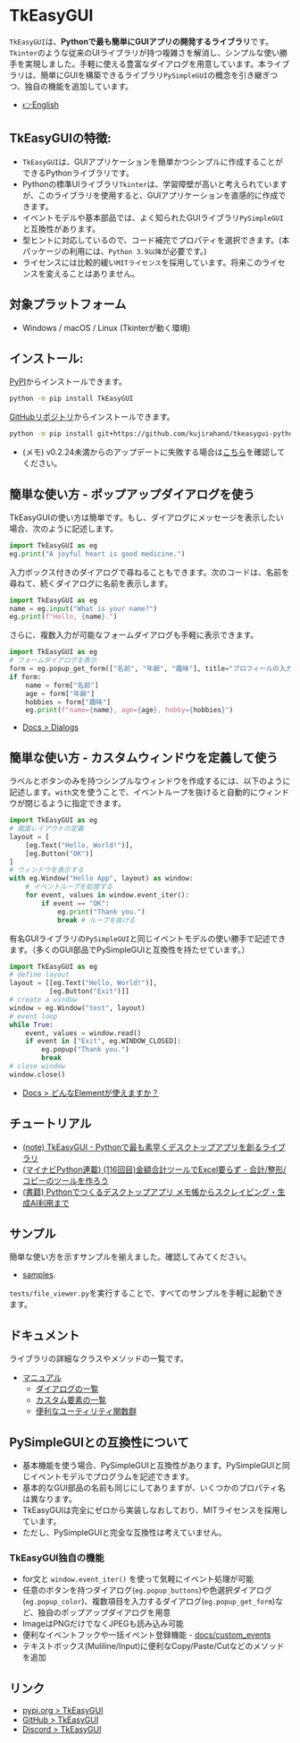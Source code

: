 # TkEasyGUI

`TkEasyGUI`は、**Pythonで最も簡単にGUIアプリの開発するライブラリ**です。`Tkinter`のような従来のUIライブラリが持つ複雑さを解消し、シンプルな使い勝手を実現しました。手軽に使える豊富なダイアログを用意しています。本ライブラリは、簡単にGUIを構築できるライブラリ`PySimpleGUI`の概念を引き継ぎつつ、独自の機能を追加しています。

- [👉English](https://github.com/kujirahand/tkeasygui-python/blob/main/README.md)

## TkEasyGUIの特徴:

- `TkEasyGUI`は、GUIアプリケーションを簡単かつシンプルに作成することができるPythonライブラリです。
- Pythonの標準UIライブラリ`Tkinter`は、学習障壁が高いと考えられていますが、このライブラリを使用すると、GUIアプリケーションを直感的に作成できます。
- イベントモデルや基本部品では、よく知られたGUIライブラリ`PySimpleGUI`と互換性があります。
- 型ヒントに対応しているので、コード補完でプロパティを選択できます。(本パッケージの利用には、`Python 3.9以降`が必要です。)
- ライセンスには比較的緩い`MITライセンス`を採用しています。将来このライセンスを変えることはありません。

## 対象プラットフォーム

- Windows / macOS / Linux (Tkinterが動く環境)

## インストール:

[PyPI](https://pypi.org/project/TkEasyGUI/)からインストールできます。

```sh
python -m pip install TkEasyGUI
```

[GitHubリポジトリ](https://github.com/kujirahand/tkeasygui-python)からインストールできます。

```sh
python -m pip install git+https://github.com/kujirahand/tkeasygui-python
```

- (メモ) v0.2.24未満からのアップデートに失敗する場合は[こちら](docs/installation_trouble.md)を確認してください。

## 簡単な使い方 - ポップアップダイアログを使う

TkEasyGUIの使い方は簡単です。もし、ダイアログにメッセージを表示したい場合、次のように記述します。

```py
import TkEasyGUI as eg
eg.print("A joyful heart is good medicine.")
```

入力ボックス付きのダイアログで尋ねることもできます。次のコードは、名前を尋ねて、続くダイアログに名前を表示します。

```py
import TkEasyGUI as eg
name = eg.input("What is your name?")
eg.print(f"Hello, {name}.")
```

さらに、複数入力が可能なフォームダイアログも手軽に表示できます。

```py
import TkEasyGUI as eg
# フォームダイアログを表示
form = eg.popup_get_form(["名前", "年齢", "趣味"], title="プロフィールの入力")
if form:
    name = form["名前"]
    age = form["年齢"]
    hobbies = form["趣味"]
    eg.print(f"name={name}, age={age}, hobby={hobbies}")
```

- [Docs > Dialogs](https://github.com/kujirahand/tkeasygui-python/blob/main/docs/TkEasyGUI/dialogs-py.md)


## 簡単な使い方 - カスタムウィンドウを定義して使う

ラベルとボタンのみを持つシンプルなウィンドウを作成するには、以下のように記述します。`with`文を使うことで、イベントループを抜けると自動的にウィンドウが閉じるように指定できます。

```py
import TkEasyGUI as eg
# 画面レイアウトの定義
layout = [
    [eg.Text("Hello, World!")],
    [eg.Button("OK")]
]
# ウィンドウを表示する
with eg.Window("Hello App", layout) as window:
    # イベントループを処理する
    for event, values in window.event_iter():
        if event == "OK":
            eg.print("Thank you.")
            break # ループを抜ける
```

有名GUIライブラリの`PySimpleGUI`と同じイベントモデルの使い勝手で記述できます。（多くのGUI部品でPySimpleGUIと互換性を持たせています。）

```py
import TkEasyGUI as eg
# define layout
layout = [[eg.Text("Hello, World!")],
          [eg.Button("Exit")]]
# create a window
window = eg.Window("test", layout)
# event loop
while True:
    event, values = window.read()
    if event in ["Exit", eg.WINDOW_CLOSED]:
        eg.popup("Thank you.")
        break
# close window
window.close()
```

- [Docs > どんなElementが使えますか？](https://github.com/kujirahand/tkeasygui-python/blob/main/docs/README.md#tkeasygui-elements-list)

## チュートリアル

- [(note) TkEasyGUI - Pythonで最も素早くデスクトップアプリを創るライブラリ](https://note.com/kujirahand/n/n33a2df3aa3e5)
- [(マイナビPython連載) (116回目)金額合計ツールでExcel要らず - 合計/整形/コピーのツールを作ろう](https://news.mynavi.jp/techplus/article/zeropython-116/)
- [(書籍) Pythonでつくるデスクトップアプリ メモ帳からスクレイピング・生成AI利用まで](https://amzn.to/45R2NSH)

## サンプル

簡単な使い方を示すサンプルを揃えました。確認してみてください。

- [samples](https://github.com/kujirahand/tkeasygui-python/tree/main/tests).

`tests/file_viewer.py`を実行することで、すべてのサンプルを手軽に起動できます。

## ドキュメント

ライブラリの詳細なクラスやメソッドの一覧です。

- [マニュアル](https://github.com/kujirahand/tkeasygui-python/tree/main/docs)
  - [ダイアログの一覧](https://github.com/kujirahand/tkeasygui-python/blob/main/docs/TkEasyGUI/dialogs-py.md)
  - [カスタム要素の一覧](https://github.com/kujirahand/tkeasygui-python/blob/main/docs/TkEasyGUI/widgets-py.md)
  - [便利なユーティリティ関数群](https://github.com/kujirahand/tkeasygui-python/blob/main/docs/TkEasyGUI/utils-py.md)

## PySimpleGUIとの互換性について

- 基本機能を使う場合、PySimpleGUIと互換性があります。PySimpleGUIと同じイベントモデルでプログラムを記述できます。
- 基本的なGUI部品の名前も同じにしてありますが、いくつかのプロパティ名は異なります。
- TkEasyGUIは完全にゼロから実装しなおしており、MITライセンスを採用しています。
- ただし、PySimpleGUIと完全な互換性は考えていません。

### TkEasyGUI独自の機能

- for文と `window.event_iter()` を使って気軽にイベント処理が可能
- 任意のボタンを持つダイアログ(`eg.popup_buttons`)や色選択ダイアログ(`eg.popup_color`)、複数項目を入力するダイアログ(`eg.popup_get_form`)など、独自のポップアップダイアログを用意
- ImageはPNGだけでなくJPEGも読み込み可能
- 便利なイベントフックや一括イベント登録機能 - [docs/custom_events](docs/custom_events.md)
- テキストボックス(Muliline/Input)に便利なCopy/Paste/Cutなどのメソッドを追加

## リンク

- [pypi.org > TkEasyGUI](https://pypi.org/project/tkeasygui/)
- [GitHub > TkEasyGUI](https://github.com/kujirahand/tkeasygui-python/)
- [Discord > TkEasyGUI](https://discord.gg/G2JXaRft)

